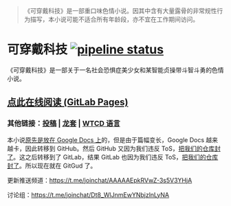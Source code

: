 >《可穿戴科技》是一部重口味色情小说。因其中含有大量露骨的非常规性行为描写，本小说可能不适合所有年龄段，亦不宜在工作期间访问。

# 可穿戴科技 [![pipeline status](https://gitgud.io/RinTepis/wearable-technology/badges/master/pipeline.svg)](https://gitgud.io/RinTepis/wearable-technology/-/commits/master)
《可穿戴科技》是一部关于一名社会恐惧症美少女和某智能贞操带斗智斗勇的色情小说。

## [点此在线阅读 (GitLab Pages)](https://wt.tepis.me/)
<placeholder-mirror-list/>

### 其他链接：[投稿](https://wt.tepis.me/#META/%E6%92%B0%E7%A8%BF%E9%A1%BB%E7%9F%A5%E5%8F%8A%E7%AE%80%E6%98%93-Markdown-%E6%95%99%E7%A8%8B.html) | [龙套](https://wt.tepis.me/#META/%E4%BA%BA%E5%90%8D%E8%AF%B7%E6%B1%82.html) | [WTCD 语言](https://wt.tepis.me/#META/WTCD/1.-%E6%A6%82%E8%BF%B0.html)
本小说[原先是放在 Google Docs 上](https://docs.google.com/document/d/1Pp5CtO8c77DnWGqbXg-3e7w9Q3t88P35FOl6iIJvMfo/edit?usp=sharing)的，但是由于篇幅变长，Google Docs 越来越卡，因此转移到 GitHub。然后 GitHub 又因为我们违反 ToS，[把我们的仓库封了](https://github.com/SCLeoX/Wearable-Technology)。这之后转移到了 GitLab，结果 GitLab 也因为我们违反 ToS，[把我们的仓库封了](https://gitlab.com/SCLeo/wearable-technology)。所以现在就在 GitGud 了。

更新推送频道：https://t.me/joinchat/AAAAAEpkRVwZ-3s5V3YHjA

讨论组：https://t.me/joinchat/Dt8_WlJnmEwYNbjzlnLyNA
